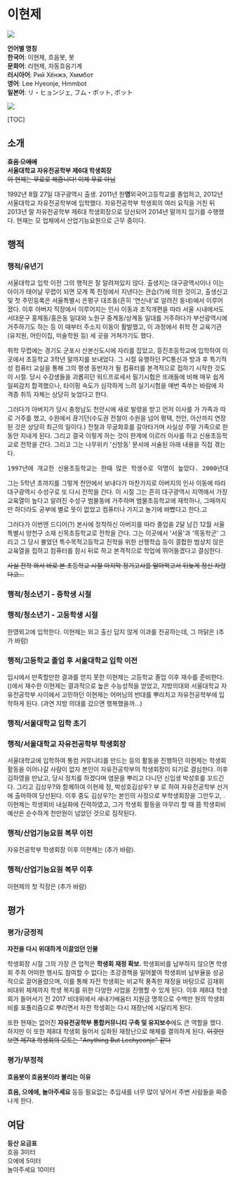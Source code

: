 # 이현제

![](../Images/LHJ/hmm1.gif)  

**언어별 명칭**  
**한국어**: 이현제, 흐음봇, 봇  
**문화어**: 리현제, 자동흐음기계  
**러시아어**: Рий Хёнжэ, Хммбот  
**영어**: Lee Hyeonje, Hmmbot  
**일본어**: リ・ヒョンジェ, フム・ボット, ボット  

![](../Images/LHJ/HMM.png)

[TOC]

## 소개  

~~**흐음 으에에**~~  
**서울대학교 자유전공학부 제6대 학생회장**  
~~이 현제는 무료로 해줍니다! 이제 무료 아님~~

1992년 8월 27일 대구광역시 출생. 2011년 한**영**외국어고등학교를 졸업하고, 2012년 서울대학교 자유전공학부에 입학했다. 자유전공학부 학생회의 여러 요직을 거친 뒤 2013년 말 자유전공학부 제6대 학생회장으로 당선되어 2014년 말까지 임기를 수행했다. 현재는 모 업체에서 산업기능요원으로 근무 중이다.

## 행적

### 행적/유년기

서울대학교 입학 이전 그의 행적은 잘 알려져있지 않다. 출생지는 대구광역시이나 이는 아이가 태어날 무렵이 되면 모계 쪽 친정에서 지낸다는 관습(?)에 의한 것이고, 출생신고 및 첫 주민등록은 서울특별시 은평구 대조동(흔히 '연신내'로 알려진 동네)에서 이루어졌다. 이후 아버지 직장에서 이루어지는 인사 이동과 조직개편을 따라 서울 시내에서도 서대문구 홍제동/홍은동 일대와 노원구 중계동/상계동 일대를 거주하다가 부산광역시에 거주하기도 하는 등 이 때부터 주소지 이동이 활발했고, 이 과정에서 취학 전 교육기관(유치원, 어린이집, 미술학원 등) 세 곳을 거쳐가기도 했다.

취학 무렵에는 경기도 군포시 산본신도시에 자리를 잡았고, 흥진초등학교에 입학하여 이곳에서 초등학교 3학년 말까지를 보내었다. 그 시절 유행하던 PC통신과 방과 후 특기적성 컴퓨터 교실을 통해 그의 평생 동반자가 될 컴퓨터를 본격적으로 접하기 시작한 것도 이 시절. 당시 수강생들을 괴롭히던 워드프로세서 필기시험은 또래들에 비해 매우 쉽게 일찌감치 합격했으나, 타이핑 속도가 심각하게 느려 실기시험을 매번 죽쑤는 바람에 자격증 취득 자체는 상당히 늦었다고 한다.

그러다가 아버지가 당시 충청남도 천안시에 새로 발령을 받고 먼저 이사를 가 가족과 따로 거주를 했고, 수원에서 끊기던(수도권 전철이 수원을 넘어 평택, 천안, 아산까지 연장된 것은 상당히 최근의 일이다.) 전철과 무궁화호를 갈아타가며 사실상 주말 가족으로 한동안 지내게 된다. 그리고 결국 이렇게 하는 것이 한계에 이르러 이사를 하고 신용초등학교로 전학을 간다. 그리고 그는 나무위키 '신방동' 문서에 서술된 아래 내용을 직접 겪는다.

<pre>1997년에 개교한 신용초등학교는 한때 많은 학생수로 악명이 높았다. 2000년대 초반 학생수가 2000명을 넘었으며, 이 학생들을 모두 수용하고자 수업을 오전반과 오후반으로 나눠서 했고, 컨테이너로 임시 교실을 만들어서 수업을 했어야 할정도로 과밀학급 학교였다. 하지만 2000년대 중반 들어서 주변에 학교가 지속적으로 증가하여 학교당 학생수가 많이 줄면서 문제가 해결되었다.</pre>

그는 5학년 초까지를 그렇게 천안에서 보내다가 마찬가지로 아버지의 인사 이동에 따라 대구광역시 수성구로 또 다시 전학을 간다. 이 시절 그는 흔히 대구광역시 지역에서 가장 교육열이 높다고 알려진 수성구 범물동에 거주하며 범물초등학교에 재학하나, 그때까지만 하더라도 공부에 별로 뜻이 없었고 컴퓨터나 가지고 놀기에 바빴다고 한다.고

그러다가 이번엔 드디어(?) 본사에 정착하신 아버지를 따라 졸업을 2달 남긴 12월 서울특별시 양천구 소재 신목초등학교로 전학을 간다. 그는 이곳에서 '서울'과 '목동학군' 그리고 그 당시 불었던 특수목적고등학교 진학을 위한 선행학습 등이 결합한 범상치 않은 교육열을 접하고 컴퓨터를 잠시 뒤로 하고 본격적으로 학업에 뛰어들겠다고 결심한다.

~~사실 전학 와서 바로 본 초등학교 시절 마지막 정기고사를 말아먹고서 뒤늦게 정신 차렸다고...~~

### 행적/청소년기 - 중학생 시절
### 행적/청소년기 - 고등학생 시절

한영외고에 입학한다. 이현제는 외고 출신 답지 않게 이과를 전공하는데, 그 까닭은 (추가 바람)

### 행적/고등학교 졸업 후 서울대학교 입학 이전

입시에서 만족할만한 결과를 얻지 못한 이현제는 고등학교 졸업 이후 재수를 준비한다. ()에서 재수한 이현제는 결과적으로 높은 수능성적을 얻었고, 지방의대와 서울대학교 자유전공학부 사이에서 고민하던 이현제는 어머님의 반대를 뿌리치고 자유전공학부에 입학하게 된다. (과연 지방 의대를 갔으면 행복했을까...)

### 행적/서울대학교 입학 초기
### 행적/서울대학교 자유전공학부 학생회장

서울대학교에 입학하여 통컴 커뮤니티를 만드는 등의 활동을 진행하던 이현제는 학생회 활동을 이어나갈 사람이 없자 본인이 자유전공학부의 학생회장이 되기로 결심한다. 이후 김하영을 만났고, 당시 정치를 하겠다며 염문을 뿌리고 다니던 신입생 박성호를 꼬드긴다. 그리고 김상우?와 함께하여 이현제 정, 박성호김상우? 부 로 하여 자유전공학부 선거에 출마하여 당선된다. 이후 중도 김상우?는 본인의 사정으로 부학생회장을 그만두고, . 이현제는 학생회비 내실화에 진력하였고, 그가 학생회 활동을 마무리 할 때 쯤 학생회비 예산은 순수하게 천만원이 넘었던 것으로 짐작된다.

### 행적/산업기능요원 복무 이전

자유전공학부 학생회장 이후 이현제는 (추가 바람).

### 행적/산업기능요원 복무 이후

이현제의 첫 직장은 (추가 바람)

## 평가

### 평가/긍정적

**자전을 다시 위대하게 이끌었던 인물**  
  
학생회장 시절 그의 가장 큰 업적은 **학생회 재정 확보.** 학생회비를 납부하지 않으면 학생회 주최 어떠한 행사도 참여할 수 없다는 초강경책을 밀어붙여 학생회비 납부율을 성공적으로 끌어올렸으며, 이를 통해 자전 학생회는 비교적 풍족한 재정을 바탕으로 김재휘 비대위 체제까지 학생 복지를 위한 다양한 사업을 진행할 수 있게 된다. 이후 제8대 학생회가 들어서기 전 2017 비대위에서 새내기배움터 지원금 명목으로 수백만 원의 학생회비를 포퓰리즘으로 뿌리면서 자전 학생회는 다시 재정난에 시달리게 된다.

또한 현재는 없어진 **자유전공학부 통합커뮤니티 구축 및 유지보수**에도 큰 역할을 했다. 하지만 이 또한 제8대 학생회 들어서 심화된 재정난으로 해체를 결의하게 된다. ~~이것만 보면 제7대 학생회의 모토는 "Anything But Leehyeonje" 같다~~

### 평가/부정적

**흐음봇이 흐음봇이라 불리는 이유**  
  
**흐음, 으에에, 놀아주세요** 등등 필요없는 추임새를 너무 많이 넣어서 주변 사람들을 짜증나게 한다.

## 여담

**등산 요금표**  
흐음 3미터  
으에에 5미터  
놀아주세요 10미터
